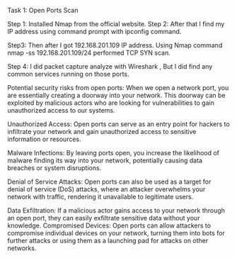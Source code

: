 Task 1: Open Ports Scan     

Step 1: Installed Nmap from the official website.
Step 2: After that I find my IP address using command prompt with ipconfig command.
 
Step3: Then after I got 192.168.201.109 IP address. Using Nmap command 
              nmap -ss 192.168.201.109/24 performed TCP SYN scan.
 
Step 4: I did packet capture analyze with Wireshark , But I did find any common services running on those ports.
 
Potential security risks from open ports:
When we open a network port, you are essentially creating a doorway into your network. This doorway can be exploited by malicious actors who are looking for vulnerabilities to gain unauthorized access to our systems.

Unauthorized Access: Open ports can serve as an entry point for hackers to infiltrate your network and gain unauthorized access to sensitive information or resources.

Malware Infections: By leaving ports open, you increase the likelihood of malware finding its way into your network, potentially causing data breaches or system disruptions.

Denial of Service Attacks: Open ports can also be used as a target for denial of service (DoS) attacks, where an attacker overwhelms your network with traffic, rendering it unavailable to legitimate users.

Data Exfiltration: If a malicious actor gains access to your network through an open port, they can easily exfiltrate sensitive data without your knowledge.
Compromised Devices: Open ports can allow attackers to compromise individual devices on your network, turning them into bots for further attacks or using them as a launching pad for attacks on other networks.
	

